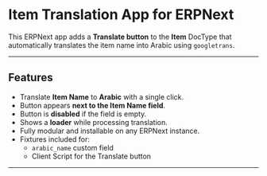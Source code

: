 # Item Translation App for ERPNext

This ERPNext app adds a **Translate button** to the **Item** DocType that automatically translates the item name into Arabic using `googletrans`.  

---

## Features

- Translate **Item Name** to **Arabic** with a single click.
- Button appears **next to the Item Name field**.
- Button is **disabled** if the field is empty.
- Shows a **loader** while processing translation.
- Fully modular and installable on any ERPNext instance.
- Fixtures included for:
  - `arabic_name` custom field
  - Client Script for the Translate button

---


